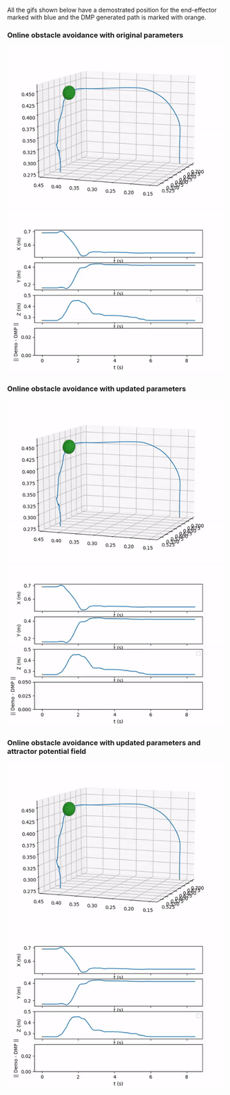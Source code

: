 All the gifs shown below have a demostrated position for the end-effector marked with blue and the DMP generated path is marked with orange.

### Online obstacle avoidance with original parameters
![](mov_obs_original_param/3D_ori_param.gif)
![](mov_obs_original_param/2D_ori_param.gif)

### Online obstacle avoidance with updated parameters
![](mov_obs_param_tune/3D_tuned.gif)
![](mov_obs_param_tune/2D_tuned.gif)

### Online obstacle avoidance with updated parameters and attractor potential field
![](mov_obs_tuned_with_attractor/3D_tuned_w_attractor.gif)
![](mov_obs_tuned_with_attractor/2D_tuned_w_attractor.gif)
